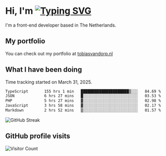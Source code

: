 # Hi, I'm [![Typing SVG](https://readme-typing-svg.demolab.com?font=Fira+Code&pause=1000&width=435&lines=tobiasvdorp)](https://git.io/typing-svg)

I'm a front-end developer based in The Netherlands.

## My portfolio

You can check out my portfolio at [tobiasvandorp.nl](https://www.tobiasvandorp.nl/)

## What I have been doing

Time tracking started on March 31, 2025.

<!--START_SECTION:waka-->

```txt
TypeScript       155 hrs 1 min   █████████████████████▒░░░   84.69 %
JSON             6 hrs 27 mins   █░░░░░░░░░░░░░░░░░░░░░░░░   03.53 %
PHP              5 hrs 27 mins   ▓░░░░░░░░░░░░░░░░░░░░░░░░   02.98 %
JavaScript       3 hrs 58 mins   ▓░░░░░░░░░░░░░░░░░░░░░░░░   02.17 %
Markdown         2 hrs 52 mins   ▒░░░░░░░░░░░░░░░░░░░░░░░░   01.57 %
```

<!--END_SECTION:waka-->

![GitHub Streak](https://streak-stats.demolab.com?user=tobiasvdorp&theme=dark&hide_border=true&mode=weekly&background=36%2C6400A6%2C000000)

## GitHub profile visits

![Visitor Count](https://profile-counter.glitch.me/tobiasvdorp/count.svg)
